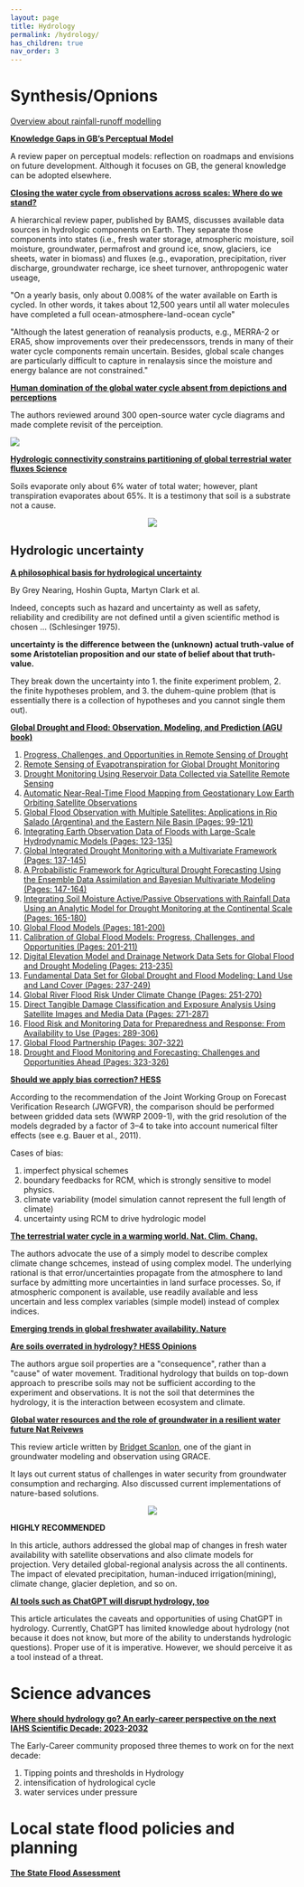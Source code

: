 ```yaml
---
layout: page
title: Hydrology
permalink: /hydrology/
has_children: true
nav_order: 3
---
```


# Synthesis/Opnions

[Overview about rainfall-runoff modelling](https://drive.google.com/open?id=1bwZbFXydSEWXUHGnEBmoow_iF37Zabaz)

[__Knowledge Gaps in GB’s Perceptual Model__](https://onlinelibrary.wiley.com/doi/pdf/10.1002/hyp.14288)

A review paper on perceptual models: reflection on roadmaps and envisions on future development. Although it focuses on GB, the general knowledge can be adopted elsewhere.

[__Closing the water cycle from observations across scales: Where do we stand?__](https://journals.ametsoc.org/configurable/content/journals$002fbams$002faop$002fBAMS-D-19-0316.1$002fBAMS-D-19-0316.1.xml?tab_body=pdf)

A hierarchical review paper, published by BAMS, discusses available data sources in hydrologic components on Earth. They separate those components into states (i.e., fresh water storage, atmospheric moisture, soil moisture, groundwater, permafrost and ground ice, snow, glaciers, ice sheets, water in biomass) and fluxes (e.g., evaporation, precipitation, river discharge, groundwater recharge, ice sheet turnover, anthropogenic water useage, 

"On a yearly basis, only about 0.008% of the water available on Earth is cycled. In other words, it takes about 12,500 years until all water molecules have completed a full ocean-atmosphere-land-ocean cycle"


"Although the latest generation of reanalysis products, e.g., MERRA-2 or ERA5, show improvements over their predecenssors, trends in many of their water cycle components remain uncertain. Besides, global scale changes are particularly difficult to capture in renalaysis since the moisture and energy balance are not constrained."

__[Human domination of the global water cycle absent from depictions and perceptions](https://www.nature.com/articles/s41561-019-0374-y)__

The authors reviewed around 300 open-source water cycle diagrams and made complete revisit of the perceiption.

<img src="https://media.springernature.com/full/springer-static/image/art%3A10.1038%2Fs41561-019-0374-y/MediaObjects/41561_2019_374_Fig3_HTML.png?as=webp">

__[Hydrologic connectivity constrains partitioning of global terrestrial water fluxes Science](https://www.science.org/doi/10.1126/science.aaa5931)__

Soils evaporate only about 6% water of total water; however, plant transpiration evaporates about 65%. It is a testimony that soil is a substrate not a cause.

<p align="center">
  <img src="https://www.science.org/cms/10.1126/science.aaa5931/asset/4fdc6fdb-58ee-4924-8232-16e445d37659/assets/graphic/349_175_f3.jpeg">
</p>

## Hydrologic uncertainty

__[A philosophical basis for hydrological uncertainty](https://www.tandfonline.com/doi/full/10.1080/02626667.2016.1183009?src=recsys)__

By Grey Nearing, Hoshin Gupta, Martyn Clark et al.

Indeed, concepts such as hazard and uncertainty as well as safety, reliability and credibility are not defined until a given scientific method is chosen … (Schlesinger 1975).

__uncertainty is the difference between the (unknown) actual truth-value of some Aristotelian proposition and our state of belief about that truth-value.__

They break down the uncertainty into 1. the finite experiment problem, 2. the finite hypotheses problem, and 3. the duhem-quine problem (that is essentially there is a collection of hypotheses and you cannot single them out).

[__Global Drought and Flood: Observation, Modeling, and Prediction (AGU book)__](https://agupubs.onlinelibrary.wiley.com/doi/book/10.1002/9781119427339)

1. [Progress, Challenges, and Opportunities in Remote Sensing of Drought](https://agupubs.onlinelibrary.wiley.com/doi/10.1002/9781119427339.ch1)
2. [Remote Sensing of Evapotranspiration for Global Drought Monitoring](https://agupubs.onlinelibrary.wiley.com/doi/10.1002/9781119427339.ch2)
3. [Drought Monitoring Using Reservoir Data Collected via Satellite Remote Sensing](https://agupubs.onlinelibrary.wiley.com/doi/10.1002/9781119427339.ch3)
4. [Automatic Near-Real-Time Flood Mapping from Geostationary Low Earth Orbiting Satellite Observations](https://agupubs.onlinelibrary.wiley.com/doi/10.1002/9781119427339.ch4)
5. [Global Flood Observation with Multiple Satellites: Applications in Rio Salado (Argentina) and the Eastern Nile Basin (Pages: 99-121)](https://agupubs.onlinelibrary.wiley.com/doi/10.1002/9781119427339.ch5)
6. [Integrating Earth Observation Data of Floods with Large-Scale Hydrodynamic Models (Pages: 123-135)](https://agupubs.onlinelibrary.wiley.com/doi/10.1002/9781119427339.ch6)
7. [Global Integrated Drought Monitoring with a Multivariate Framework (Pages: 137-145)](https://agupubs.onlinelibrary.wiley.com/doi/10.1002/9781119427339.ch7)
8. [A Probabilistic Framework for Agricultural Drought Forecasting Using the Ensemble Data Assimilation and Bayesian Multivariate Modeling (Pages: 147-164)](https://agupubs.onlinelibrary.wiley.com/doi/10.1002/9781119427339.ch8)
9. [Integrating Soil Moisture Active/Passive Observations with Rainfall Data Using an Analytic Model for Drought Monitoring at the Continental Scale (Pages: 165-180)](https://agupubs.onlinelibrary.wiley.com/doi/10.1002/9781119427339.ch9)
10. [Global Flood Models (Pages: 181-200)](https://agupubs.onlinelibrary.wiley.com/doi/10.1002/9781119427339.ch10)
11. [Calibration of Global Flood Models: Progress, Challenges, and Opportunities (Pages: 201-211)](https://agupubs.onlinelibrary.wiley.com/doi/10.1002/9781119427339.ch11)
12. [Digital Elevation Model and Drainage Network Data Sets for Global Flood and Drought Modeling (Pages: 213-235)](https://agupubs.onlinelibrary.wiley.com/doi/10.1002/9781119427339.ch12)
13. [Fundamental Data Set for Global Drought and Flood Modeling: Land Use and Land Cover (Pages: 237-249)](https://agupubs.onlinelibrary.wiley.com/doi/10.1002/9781119427339.ch13)
14. [Global River Flood Risk Under Climate Change (Pages: 251-270)](https://agupubs.onlinelibrary.wiley.com/doi/10.1002/9781119427339.ch14)
15. [Direct Tangible Damage Classification and Exposure Analysis Using Satellite Images and Media Data (Pages: 271-287)](https://agupubs.onlinelibrary.wiley.com/doi/10.1002/9781119427339.ch15)
16. [Flood Risk and Monitoring Data for Preparedness and Response: From Availability to Use (Pages: 289-306)](https://agupubs.onlinelibrary.wiley.com/doi/10.1002/9781119427339.ch16)
17. [Global Flood Partnership (Pages: 307-322)](https://agupubs.onlinelibrary.wiley.com/doi/10.1002/9781119427339.ch17)
18. [Drought and Flood Monitoring and Forecasting: Challenges and Opportunities Ahead (Pages: 323-326)](https://agupubs.onlinelibrary.wiley.com/doi/10.1002/9781119427339.ch18)

[__Should we apply bias correction? HESS__](https://hess.copernicus.org/preprints/9/5355/2012/hessd-9-5355-2012.pdf)

According to the recommendation of the Joint Working Group on Forecast Verification Research (JWGFVR), the comparison should be performed between gridded data sets (WWRP 2009-1), with the grid resolution of the models degraded by a factor of 3–4 to take into account numerical filter effects (see e.g. Bauer et al., 2011).

Cases of bias:
1. imperfect physical schemes
2. boundary feedbacks for RCM, which is strongly sensitive to model physics.
3. climate variability (model simulation cannot represent the full length of climate)
4. uncertainty using RCM to drive hydrologic model



__[The terrestrial water cycle in a warming world. Nat. Clim. Chang.](https://doi.org/10.1038/s41558-022-01412-7)__

The authors advocate the use of a simply model to describe complex climate change schcemes, instead of using complex model. The underlying rational is that error/uncertainties propagate from the atmosphere to land surface by admitting more uncertainties in land surface processes. So, if atmospheric component is available, use readily available and less uncertain and less complex variables (simple model) instead of complex indices.

__[Emerging trends in global freshwater availability. Nature](https://doi.org/10.1038/s41586-018-0123-1)__

__[Are soils overrated in hydrology? HESS Opinions](https://egusphere.copernicus.org/preprints/2023/egusphere-2023-125/)__

The authors argue soil properties are a "consequence", rather than a "cause" of water movement. Traditional hydrology that builds on top-down approach to prescribe soils may not be sufficient according to the experiment and observations. It is not the soil that determines the hydrology, it is the interaction between ecosystem and climate.

__[Global water resources and the role of groundwater in a resilient water future Nat Reivews](https://www.nature.com/articles/s43017-022-00378-6)__

This review article written by [Bridget Scanlon](https://scholar.google.com.sg/citations?user=1mmDFhcAAAAJ&hl=en&oi=ao), one of the giant in groundwater modeling and observation using GRACE.

It lays out current status of challenges in water security from groundwater consumption and recharging. Also discussed current implementations of nature-based solutions. 

<p align="center">
  <img src="https://media.springernature.com/full/springer-static/image/art%3A10.1038%2Fs43017-022-00378-6/MediaObjects/43017_2022_378_Fig1_HTML.png?as=webp">
</p>

**HIGHLY RECOMMENDED**

In this article, authors addressed the global map of changes in fresh water availability with satellite observations and also climate models for projection. Very detailed global-regional analysis across the all continents. The impact of elevated precipitation, human-induced irrigation(mining), climate change, glacier depletion, and so on. 

__[AI tools such as ChatGPT will disrupt hydrology, too](https://onlinelibrary.wiley.com/doi/abs/10.1002/hyp.14843)__

This article articulates the caveats and opportunities of using ChatGPT in hydrology. Currently, ChatGPT has limited knowledge about hydrology (not because it does not know, but more of the ability to understands hydrologic questions). Proper use of it is imperative. However, we should perceive it as a tool instead of a threat.

# Science advances
__[Where should hydrology go? An early-career perspective on the next IAHS Scientific Decade: 2023-2032](https://eartharxiv.org/repository/view/3353/)__

The Early-Career community proposed three themes to work on for the next decade:  
1. Tipping points and thresholds in Hydrology 
2. intensification of hydrological cycle
3. water services under pressure



# Local state flood policies and planning
__[The State Flood Assessment](https://texasfloodassessment.org/doc/State-Flood-Assessment-report-86th-Legislation.pdf)__
